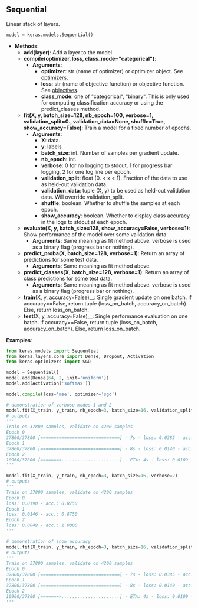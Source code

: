 ## Sequential

Linear stack of layers.

```python
model = keras.models.Sequential()
```
- __Methods__:
    - __add(layer)__: Add a layer to the model.
    - __compile(optimizer, loss, class_mode="categorical")__: 
        - __Arguments__: 
            - __optimizer__: str (name of optimizer) or optimizer object. See [optimizers](optimizers.md).
            - __loss__: str (name of objective function) or objective function. See [objectives](objectives.md).
            - __class_mode__: one of "categorical", "binary". This is only used for computing classification accuracy or using the predict_classes method. 
    - __fit(X, y, batch_size=128, nb_epoch=100, verbose=1, validation_split=0., validation_data=None, shuffle=True, show_accuracy=False)__: Train a model for a fixed number of epochs.
        - __Arguments__: 
            - __X__: data.
            - __y__: labels.
            - __batch_size__: int. Number of samples per gradient update.
            - __nb_epoch__: int. 
            - __verbose__: 0 for no logging to stdout, 1 for progress bar logging, 2 for one log line per epoch.
            - __validation_split__: float (0. < x < 1). Fraction of the data to use as held-out validation data.
            - __validation_data__: tuple (X, y) to be used as held-out validation data. Will override validation_split.
            - __shuffle__: boolean. Whether to shuffle the samples at each epoch.
            - __show_accuracy__: boolean. Whether to display class accuracy in the logs to stdout at each epoch.
    - __evaluate(X, y, batch_size=128, show_accuracy=False, verbose=1)__: Show performance of the model over some validation data.
        - __Arguments__: Same meaning as fit method above. verbose is used as a binary flag (progress bar or nothing).
    - __predict_proba(X, batch_size=128, verbose=1)__: Return an array of predictions for some test data.
        - __Arguments__: Same meaning as fit method above.
    - __predict_classes(X, batch_size=128, verbose=1)__: Return an array of class predictions for some test data.
        - __Arguments__: Same meaning as fit method above. verbose is used as a binary flag (progress bar or nothing).
    - __train__(X, y, accuracy=False)__: Single gradient update on one batch. if accuracy==False, return tuple (loss_on_batch, accuracy_on_batch). Else, return loss_on_batch.
    - __test__(X, y, accuracy=False)__: Single performance evaluation on one batch. if accuracy==False, return tuple (loss_on_batch, accuracy_on_batch). Else, return loss_on_batch.


__Examples__:

```python
from keras.models import Sequential
from keras.layers.core import Dense, Dropout, Activation
from keras.optimizers import SGD

model = Sequential()
model.add(Dense(64, 2, init='uniform'))
model.add(Activation('softmax'))

model.compile(loss='mse', optimizer='sgd')

# demonstration of verbose modes 1 and 2
model.fit(X_train, y_train, nb_epoch=3, batch_size=16, validation_split=0.1, verbose=1)
# outputs
'''
Train on 37800 samples, validate on 4200 samples
Epoch 0
37800/37800 [==============================] - 7s - loss: 0.0385 - acc.: 0.7258
Epoch 1
37800/37800 [==============================] - 8s - loss: 0.0140 - acc.: 0.9265
Epoch 2
10960/37800 [=======>......................] - ETA: 4s - loss: 0.0109 - acc.: 0.9420
'''

model.fit(X_train, y_train, nb_epoch=3, batch_size=16, verbose=2)
# outputs
'''
Train on 37800 samples, validate on 4200 samples
Epoch 0
loss: 0.0190 - acc.: 0.8750
Epoch 1
loss: 0.0146 - acc.: 0.8750
Epoch 2
loss: 0.0049 - acc.: 1.0000
'''

# demonstration of show_accuracy
model.fit(X_train, y_train, nb_epoch=3, batch_size=16, validation_split=0.1, show_accuracy=True, verbose=1)
# outputs
'''
Train on 37800 samples, validate on 4200 samples
Epoch 0
37800/37800 [==============================] - 7s - loss: 0.0385 - acc.: 0.7258 - val. loss: 0.0160 - val. acc.: 0.9136
Epoch 1
37800/37800 [==============================] - 8s - loss: 0.0140 - acc.: 0.9265 - val. loss: 0.0109 - val. acc.: 0.9383
Epoch 2
10960/37800 [=======>......................] - ETA: 4s - loss: 0.0109 - acc.: 0.9420
'''
```